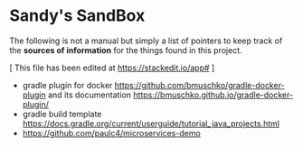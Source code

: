 # Sandy's SandBox

The following is not a manual but simply a list of pointers to keep track of the **sources of information** for the things found in this project.

[ This file has been edited at https://stackedit.io/app# ]

- gradle plugin for docker https://github.com/bmuschko/gradle-docker-plugin and its documentation https://bmuschko.github.io/gradle-docker-plugin/
- gradle build template https://docs.gradle.org/current/userguide/tutorial_java_projects.html
- https://github.com/paulc4/microservices-demo
